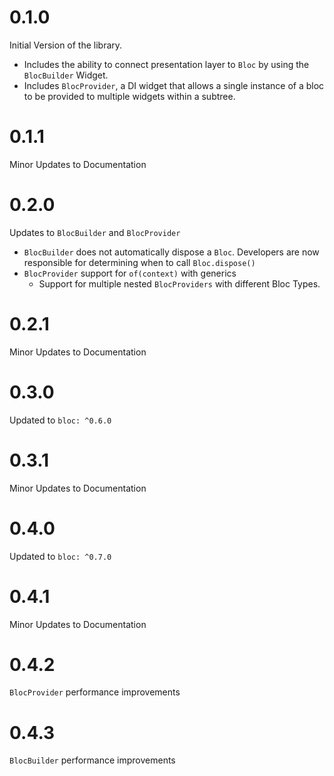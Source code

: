 # 0.1.0

Initial Version of the library.

- Includes the ability to connect presentation layer to `Bloc` by using the `BlocBuilder` Widget.
- Includes `BlocProvider`, a DI widget that allows a single instance of a bloc to be provided to multiple widgets within a subtree.

# 0.1.1

Minor Updates to Documentation

# 0.2.0

Updates to `BlocBuilder` and `BlocProvider`

- `BlocBuilder` does not automatically dispose a `Bloc`. Developers are now responsible for determining when to call `Bloc.dispose()`
- `BlocProvider` support for `of(context)` with generics
  - Support for multiple nested `BlocProviders` with different Bloc Types.

# 0.2.1

Minor Updates to Documentation

# 0.3.0

Updated to `bloc: ^0.6.0`

# 0.3.1

Minor Updates to Documentation

# 0.4.0

Updated to `bloc: ^0.7.0`

# 0.4.1

Minor Updates to Documentation

# 0.4.2

`BlocProvider` performance improvements

# 0.4.3

`BlocBuilder` performance improvements
